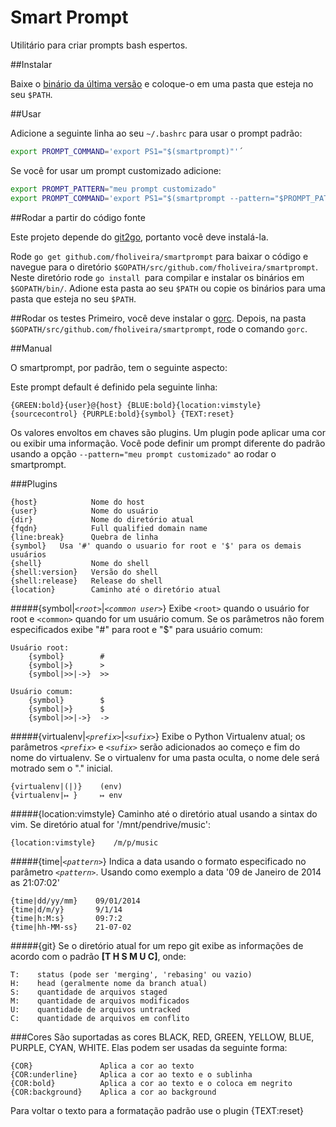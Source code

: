 Smart Prompt
============

Utilitário para criar prompts bash espertos.

##Instalar

Baixe o [binário da última versão](https://github.com/fholiveira/smartprompt/releases) e coloque-o em uma pasta que esteja no seu `$PATH`.

##Usar

Adicione a seguinte linha ao seu `~/.bashrc` para usar o prompt padrão:
```bash
export PROMPT_COMMAND='export PS1="$(smartprompt)"'´
```

Se você for usar um prompt customizado adicione:
```bash
export PROMPT_PATTERN="meu prompt customizado"
export PROMPT_COMMAND='export PS1="$(smartprompt --pattern="$PROMPT_PATTERN")"'
```

##Rodar a partir do código fonte

Este projeto depende do [git2go](https://github.com/libgit2/git2go), portanto você deve instalá-la.

Rode `go get github.com/fholiveira/smartprompt` para baixar o código e navegue para o diretório `$GOPATH/src/github.com/fholiveira/smartprompt`. Neste diretório rode `go install `para compilar e instalar os binários em `$GOPATH/bin/`. Adione esta pasta ao seu `$PATH` ou copie os binários para uma pasta que esteja no seu `$PATH`.

##Rodar os testes
Primeiro, você deve instalar o [gorc](https://github.com/stretchr/gorc). Depois, na pasta `$GOPATH/src/github.com/fholiveira/smartprompt`, rode o comando `gorc`.

##Manual

O smartprompt, por padrão, tem o seguinte aspecto:

Este prompt default é definido pela seguinte linha:

`{GREEN:bold}{user}@{host} {BLUE:bold}{location:vimstyle} {sourcecontrol} {PURPLE:bold}{symbol} {TEXT:reset}`

Os valores envoltos em chaves são plugins. Um plugin pode aplicar uma cor ou exibir uma informação. Você pode definir um prompt diferente do padrão usando a opção `--pattern="meu prompt customizado"` ao rodar o smartprompt.

###Plugins

```
{host}            Nome do host
{user}            Nome do usuário
{dir}             Nome do diretório atual
{fqdn}            Full qualified domain name
{line:break}      Quebra de linha
{symbol}   Usa '#' quando o usuario for root e '$' para os demais usuários
{shell}           Nome do shell
{shell:version}   Versão do shell
{shell:release}   Release do shell
{location}        Caminho até o diretório atual
```
#####{symbol|*`<root>`*|*`<common user>`*}
Exibe `<root>` quando o usuário for root e `<common>` quando for um usuário comum. Se os parâmetros não forem especificados exibe "#" para root e "$" para usuário comum:

```
Usuário root:
    {symbol}        #
    {symbol|>}      >
    {symbol|>>|->}  >>

Usuário comum:
    {symbol}        $
    {symbol|>}      $
    {symbol|>>|->}  ->
```

#####{virtualenv|*`<prefix>`*|*`<sufix>`*}
Exibe o Python Virtualenv atual; os parâmetros *`<prefix>`* e *`<sufix>`* serão adicionados ao começo e fim do nome do virtualenv. Se o virtualenv for uma pasta oculta, o nome dele será motrado sem o "." inicial.

```
{virtualenv|(|)}    (env)
{virtualenv|↦ }	    ↦ env
```

#####{location:vimstyle}
Caminho até o diretório atual usando a sintax do vim. Se diretório atual for '/mnt/pendrive/music':

```
{location:vimstyle}    /m/p/music
```

#####{time|*`<pattern>`*}
Indica a data usando o formato especificado no parâmetro *`<pattern>`*. Usando como exemplo a data '09 de Janeiro de 2014 as 21:07:02'

```
{time|dd/yy/mm}    09/01/2014
{time|d/m/y}       9/1/14
{time|h:M:s}       09:7:2
{time|hh-MM-ss}    21-07-02
```

#####{git}
Se o diretório atual for um repo git exibe as informações de acordo com o padrão **[T H S M U C]**, onde:

```
T:    status (pode ser 'merging', 'rebasing' ou vazio)
H:    head (geralmente nome da branch atual)
S:    quantidade de arquivos staged
M:    quantidade de arquivos modificados
U:    quantidade de arquivos untracked
C:    quantidade de arquivos em conflito
```
###Cores
São suportadas as cores BLACK, RED, GREEN, YELLOW, BLUE, PURPLE, CYAN, WHITE.
Elas podem ser usadas da seguinte forma:

```
{COR}               Aplica a cor ao texto
{COR:underline}     Aplica a cor ao texto e o sublinha
{COR:bold}          Aplica a cor ao texto e o coloca em negrito
{COR:background}    Aplica a cor ao background
```

Para voltar o texto para a formatação padrão use o plugin {TEXT:reset}
